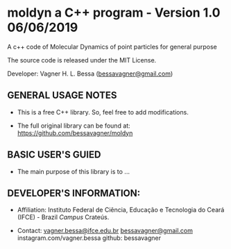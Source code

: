 # moldyn a C++ program - Version 1.0 06/06/2019
A c++ code of Molecular Dynamics of point particles for general purpose

The source code is released under the MIT License.

Developer: Vagner H. L. Bessa (bessavagner@gmail.com)

## GENERAL USAGE NOTES

- This is a free C++ library. So, feel free to add modifications.

- The full original library can be found at:
    https://github.com/bessavagner/moldyn

## BASIC USER'S GUIED

- The main purpose of this library is to ...

## DEVELOPER'S INFORMATION:

- Affiliation: Instituto Federal de Ciência, Educação e Tecnologia do Ceará (IFCE) - Brazil
			   *Campus* Crateús.

- Contact:	   vagner.bessa@ifce.edu.br
               bessavagner@gmail.com
			   instagram.com/vagner.bessa
			   github: bessavagner
